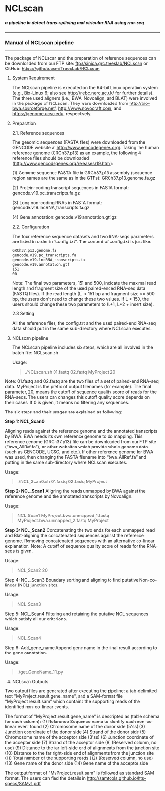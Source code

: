 NCLscan
=======
##### a pipeline to detect trans-splicing and ciricular RNA using rna-seq
--------------
### Manual of NCLscan pipeline
--------------
The package of NCLscan and the preparation of reference sequences can be downloaded
from our FTP site: ftp://sinica.grc.treeslab/NCLscan or 
GitHub: https://github.com/TreesLab/NCLscan

1. System Requirement

   The NCLscan pipeline is executed on the 64-bit Linux operation system 
   (e.g., Bio-Linux 6; also see http://nebc.nerc.ac.uk/ for further details). 
   The three used aligners (i.e., BWA, Novoalign, and BLAT) were involved in the package
   of NCLscan. They were downloaded from http://bio-bwa.sourceforge.net/,
   http://www.novocraft.com, and https://genome.ucsc.edu, respectively.

2. Preparation

   2.1. Reference sequences
   
   The genomic sequences (FASTA files) were downloaded from the GENCODE website at 
   http://www.gencodegenes.org/. Taking the human reference genome (GRCh37.p13) as 
   an example, the following 4 reference files should be 
   downloaded (http://www.gencodegenes.org/releases/19.html):
   
   (1) Genome sequence FASTA file in GRCh37.p13 assembly (sequence region names are
       the same as in the GTFs): GRCh37.p13.genome.fa.gz
       
   (2) Protein-coding transcript sequences in FASTA format: gencode.v19.pc_transcripts.fa.gz
   
   (3) Long non-coding RNAs in FASTA format: gencode.v19.lncRNA_transcripts.fa.gz
    
   (4) Gene annotation: gencode.v19.annotation.gtf.gz

   2.2. Configuration 
 
   The four reference sequence datasets and two RNA-seqs parameters are listed in order 
   in “config.txt”. The content of config.txt is just like:
   ```txt
   GRCh37.p13.genome.fa
   gencode.v19.pc_transcripts.fa
   gencode.v19.lncRNA_transcripts.fa
   gencode.v19.annotation.gtf
   151
   00
   ```
   Note: The final two parameters, 151 and 500, indicate the maximal read length and fragment 
   size of the used paired-ended RNA-seq data (FASTQ files). If the read length (L) < 151 bp and
   fragment size <= 500 bp, the users don't need to change these two values. If L > 150, 
   the users should change these two parameters to (L+1, L*2 + insert size).
 
   2.3 Setting
 
   All the reference files, the config.txt and the used paired-end RNA-seq data should put in 
   the same sub-directory where NCLscan executes.

3. NCLscan pipeline

   The NCLscan pipeline includes six steps, which are all involved in the batch file: NCLscan.sh

   Usage:
   >./NCLscan.sh 01.fastq 02.fastq MyProject 20

  Note: 01.fastq and 02.fastq are the two files of a set of paired-end RNA-seq data. MyProject is
  the prefix of output filenames (for example). The final parameter, 20, means the cutoff of 
  sequence quality score of reads for the RNA-seqs. The users can changes this cutoff quality score 
  depends on their cases. If 0 is given, it means no filtering any sequences.

  The six steps and their usages are explained as following:

  **Step 1: NCL_Scan0**
  
  Aligning reads against the reference genome and the annotated transcripts by BWA. BWA needs its 
  own reference genome to do mapping. This reference genome (GRCh37.p13) file can be downloaded from
  our FTP site (“bwa_AllRef.fa”), or other websites which provide whole genome data (such as GENCODE,
  UCSC, and etc.). If other reference genome for BWA was used, then changing the FASTA filename into 
  “bwa_AllRef.fa” and putting in the same sub-directory where NCLscan executes.

   Usage:
   >./NCL_Scan0.sh 01.fastq 02.fastq MyProject

   **Step 2: NCL_Scan1**
   Aligning the reads unmapped by BWA against the reference genome and the annotated transcripts by Novoalign.

   Usage:
   > NCL_Scan1 MyProject.bwa.unmapped_1.fastq MyProject.bwa.unmapped_2.fastq MyProject

   **Step 3: NCL_Scan2**
   Concatenating the two ends for each unmapped read and Blat-aligning the concatenated sequences against 
   the reference genome. Removing concatenated sequences with an alternative co-linear explanation. 
   Note: A cutoff of sequence quality score of reads for the RNA-seqs is given. 

   Usage:
> NCL_Scan2 20

Step 4: NCL_Scan3
Boundary sorting and aligning to find putative Non-co-linear (NCL) junction sites.

Usage:
> NCL_Scan3

Step 5: NCL_Scan4
Filtering and retaining the putative NCL sequences which satisfy all our criterions. 

Usage:
> NCL_Scan4

Step 6: Add_gene_name
Append gene name in the final result according to the gene annotation.

Usage:
> ./get_GeneName_1.1.py


4. NCLscan Outputs

Two output files are generated after executing the pipeline: a tab-delimited text "MyProject.result.gene_name", 
and a SAM-format file “MyProject.result.sam” which contains the supporting reads of the identified non-co-linear events.

The format of "MyProject.result.gene_name" is descripted as (table schema for each column):
(1) Reference Sequence name to identify each non-co-linear event found
(2) Chromosome name of the donor side (5'ss) 
(3) Junction coordinate of the donor side
(4) Strand of the donor side
(5) Chromosome name of the acceptor side (3'ss) 
(6) Junction coordinate of the acceptor side
(7) Strand of the acceptor side
(8) (Reserved column, no use)
(9) Distance to the far left-side end of alignments from the junction site
(10) Distance to the far right-side end of alignments from the junction site
(11) Total number of the supporting reads
(12) (Reserved column, no use)
(13) Gene name of the donor side
(14) Gene name of the acceptor side

The output format of "MyProject.result.sam" is followed as standard SAM format. The users can find the details in http://samtools.github.io/hts-specs/SAMv1.pdf

